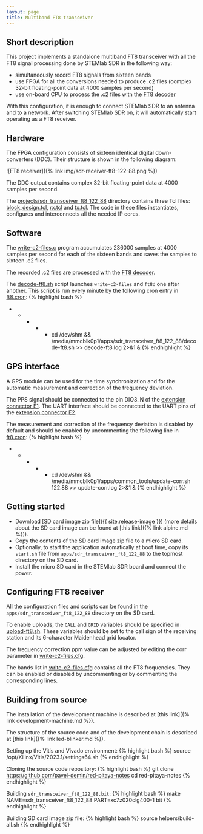 ```yaml
---
layout: page
title: Multiband FT8 transceiver
---
```


Short description
-----

This project implements a standalone multiband FT8 transceiver with all the FT8 signal processing done by STEMlab SDR in the following way:

 - simultaneously record FT8 signals from sixteen bands
 - use FPGA for all the conversions needed to produce .c2 files (complex 32-bit floating-point data at 4000 samples per second)
 - use on-board CPU to process the .c2 files with the [FT8 decoder](https://github.com/pavel-demin/ft8d)

With this configuration, it is enough to connect STEMlab SDR to an antenna and to a network. After switching STEMlab SDR on, it will automatically start operating as a FT8 receiver.

Hardware
-----

The FPGA configuration consists of sixteen identical digital down-converters (DDC). Their structure is shown in the following diagram:

![FT8 receiver]({% link img/sdr-receiver-ft8-122-88.png %})

The DDC output contains complex 32-bit floating-point data at 4000 samples per second.

The [projects/sdr_transceiver_ft8_122_88](https://github.com/pavel-demin/red-pitaya-notes/tree/master/projects/sdr_transceiver_ft8_122_88) directory contains three Tcl files: [block_design.tcl](https://github.com/pavel-demin/red-pitaya-notes/blob/master/projects/sdr_transceiver_ft8_122_88/block_design.tcl), [rx.tcl](https://github.com/pavel-demin/red-pitaya-notes/blob/master/projects/sdr_transceiver_ft8_122_88/rx.tcl) and [tx.tcl](https://github.com/pavel-demin/red-pitaya-notes/blob/master/projects/sdr_transceiver_ft8_122_88/tx.tcl). The code in these files instantiates, configures and interconnects all the needed IP cores.

Software
-----

The [write-c2-files.c](https://github.com/pavel-demin/red-pitaya-notes/tree/master/projects/sdr_transceiver_ft8_122_88/app/write-c2-files.c) program accumulates 236000 samples at 4000 samples per second for each of the sixteen bands and saves the samples to sixteen .c2 files.

The recorded .c2 files are processed with the [FT8 decoder](https://github.com/pavel-demin/ft8d).

The [decode-ft8.sh](https://github.com/pavel-demin/red-pitaya-notes/tree/master/projects/sdr_transceiver_ft8_122_88/app/decode-ft8.sh) script launches `write-c2-files` and `ft8d` one after another. This script is run every minute by the following cron entry in [ft8.cron](https://github.com/pavel-demin/red-pitaya-notes/tree/master/projects/sdr_transceiver_ft8_122_88/app/ft8.cron):
{% highlight bash %}
* * * * * cd /dev/shm && /media/mmcblk0p1/apps/sdr_transceiver_ft8_122_88/decode-ft8.sh >> decode-ft8.log 2>&1 &
{% endhighlight %}

GPS interface
-----

A GPS module can be used for the time synchronization and for the automatic measurement and correction of the frequency deviation.

The PPS signal should be connected to the pin DIO3_N of the [extension connector E1](https://redpitaya.readthedocs.io/en/latest/developerGuide/hardware/125-14/extent.html#extension-connector-e1). The UART interface should be connected to the UART pins of the [extension connector E2](https://redpitaya.readthedocs.io/en/latest/developerGuide/hardware/125-14/extent.html#extension-connector-e2).

The measurement and correction of the frequency deviation is disabled by default and should be enabled by uncommenting the following line in [ft8.cron](https://github.com/pavel-demin/red-pitaya-notes/tree/master/projects/sdr_transceiver_ft8_122_88/app/ft8.cron):
{% highlight bash %}
* * * * * cd /dev/shm && /media/mmcblk0p1/apps/common_tools/update-corr.sh 122.88 >> update-corr.log 2>&1 &
{% endhighlight %}

Getting started
-----

 - Download [SD card image zip file]({{ site.release-image }}) (more details about the SD card image can be found at [this link]({% link alpine.md %})).
 - Copy the contents of the SD card image zip file to a micro SD card.
 - Optionally, to start the application automatically at boot time, copy its `start.sh` file from `apps/sdr_transceiver_ft8_122_88` to the topmost directory on the SD card.
 - Install the micro SD card in the STEMlab SDR board and connect the power.

Configuring FT8 receiver
-----

All the configuration files and scripts can be found in the `apps/sdr_transceiver_ft8_122_88` directory on the SD card.

To enable uploads, the `CALL` and `GRID` variables should be specified in [upload-ft8.sh](https://github.com/pavel-demin/red-pitaya-notes/tree/master/projects/sdr_transceiver_ft8_122_88/app/upload-ft8.sh#L4-L5). These variables should be set to the call sign of the receiving station and its 6-character Maidenhead grid locator.

The frequency correction ppm value can be adjusted by editing the corr parameter in [write-c2-files.cfg](https://github.com/pavel-demin/red-pitaya-notes/tree/master/projects/sdr_transceiver_ft8_122_88/app/write-c2-files.cfg).

The bands list in [write-c2-files.cfg](https://github.com/pavel-demin/red-pitaya-notes/tree/master/projects/sdr_transceiver_ft8_122_88/app/write-c2-files.cfg) contains all the FT8 frequencies. They can be enabled or disabled by uncommenting or by commenting the corresponding lines.

Building from source
-----

The installation of the development machine is described at [this link]({% link development-machine.md %}).

The structure of the source code and of the development chain is described at [this link]({% link led-blinker.md %}).

Setting up the Vitis and Vivado environment:
{% highlight bash %}
source /opt/Xilinx/Vitis/2023.1/settings64.sh
{% endhighlight %}

Cloning the source code repository:
{% highlight bash %}
git clone https://github.com/pavel-demin/red-pitaya-notes
cd red-pitaya-notes
{% endhighlight %}

Building `sdr_transceiver_ft8_122_88.bit`:
{% highlight bash %}
make NAME=sdr_transceiver_ft8_122_88 PART=xc7z020clg400-1 bit
{% endhighlight %}

Building SD card image zip file:
{% highlight bash %}
source helpers/build-all.sh
{% endhighlight %}
